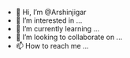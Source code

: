 - 👋 Hi, I’m @Arshinjigar
- 👀 I’m interested in ...
- 🌱 I’m currently learning ...
- 💞️ I’m looking to collaborate on ...
- 📫 How to reach me ...

<!---
Arshinjigar/Arshinjigar is a ✨ special ✨ repository because its `README.md` (this file) appears on your GitHub profile.
You can click the Preview link to take a look at your changes.
--->
